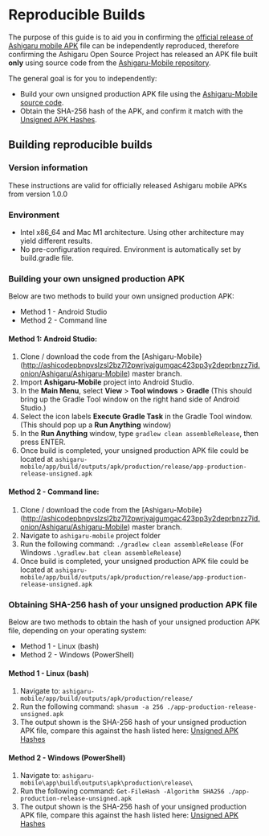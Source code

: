 # Reproducible Builds

The purpose of this guide is to aid you in confirming the [official release of Ashigaru mobile APK](http://ashicodepbnpvslzsl2bz7l2pwrjvajgumgac423pp3y2deprbnzz7id.onion/Ashigaru/Ashigaru-Mobile/releases) file can be independently reproduced, therefore confirming the Ashigaru Open Source Project has released an APK file built **only** using source code from the [Ashigaru-Mobile repository](http://ashicodepbnpvslzsl2bz7l2pwrjvajgumgac423pp3y2deprbnzz7id.onion/Ashigaru/Ashigaru-Mobile).

The general goal is for you to independently:
- Build your own unsigned production APK file using the [Ashigaru-Mobile source code](http://ashicodepbnpvslzsl2bz7l2pwrjvajgumgac423pp3y2deprbnzz7id.onion/Ashigaru/Ashigaru-Mobile).
- Obtain the SHA-256 hash of the APK, and confirm it match with the [Unsigned APK Hashes](Unsigned-APK-Hashes.md).

## Building reproducible builds

### Version information

These instructions are valid for officially released Ashigaru mobile APKs from version 1.0.0

### Environment

- Intel x86_64 and Mac M1 architecture. Using other architecture may yield different results.
- No pre-configuration required. Environment is automatically set by build.gradle file.

### Building your own unsigned production APK

Below are two methods to build your own unsigned production APK:
- Method 1 - Android Studio
- Method 2 - Command line

#### Method 1: Android Studio:

1. Clone / download the code from the [Ashigaru-Mobile}(http://ashicodepbnpvslzsl2bz7l2pwrjvajgumgac423pp3y2deprbnzz7id.onion/Ashigaru/Ashigaru-Mobile) master branch.
2. Import **Ashigaru-Mobile** project into Android Studio.
3. In the **Main Menu**, select **View** > **Tool windows** > **Gradle** (This should bring up the Gradle Tool window on the right hand side of Android Studio.)
4. Select the icon labels **Execute Gradle Task** in the Gradle Tool window. (This should pop up a **Run Anything** window)
5. In the **Run Anything** window, type `gradlew clean assembleRelease`, then press ENTER.
6. Once build is completed, your unsigned production APK file could be located at `ashigaru-mobile/app/build/outputs/apk/production/release/app-production-release-unsigned.apk`

#### Method 2 - Command line:

1. Clone / download the code from the [Ashigaru-Mobile}(http://ashicodepbnpvslzsl2bz7l2pwrjvajgumgac423pp3y2deprbnzz7id.onion/Ashigaru/Ashigaru-Mobile) master branch.
2. Navigate to `ashigaru-mobile` project folder
3. Run the following command: `./gradlew clean assembleRelease` (For Windows `.\gradlew.bat clean assembleRelease`)
4. Once build is completed, your unsigned production APK file could be located at `ashigaru-mobile/app/build/outputs/apk/production/release/app-production-release-unsigned.apk`


### Obtaining SHA-256 hash of your unsigned production APK file

Below are two methods to obtain the hash of your unsigned production APK file, depending on your operating system:
- Method 1 - Linux (bash)
- Method 2 - Windows (PowerShell)

#### Method 1 - Linux (bash)
1. Navigate to: `ashigaru-mobile/app/build/outputs/apk/production/release/`
2. Run the following command: `shasum -a 256 ./app-production-release-unsigned.apk` 
3. The output shown is the SHA-256 hash of your unsigned production APK file, compare this against the hash listed here: [Unsigned APK Hashes](Unsigned-APK-Hashes.md)

#### Method 2 - Windows (PowerShell)
1. Navigate to: `ashigaru-mobile\app\build\outputs\apk\production\release\`
2. Run the following command: `Get-FileHash -Algorithm SHA256 ./app-production-release-unsigned.apk` 
3. The output shown is the SHA-256 hash of your unsigned production APK file, compare this against the hash listed here: [Unsigned APK Hashes](Unsigned-APK-Hashes.md)